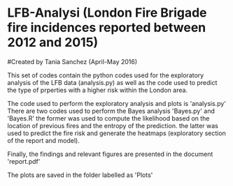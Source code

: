 # LFB-Analysi (London Fire Brigade fire incidences reported between 2012 and 2015)
#Created by Tania Sanchez (April-May 2016)

This set of codes contain the python codes used for the exploratory analysis of the LFB data (analysis.py) as well as the code used to predict the type of prperties with a higher risk within the London area.

The code used to perform the exploratory analysis and plots is 'analysis.py'
There are two codes used to perform the Bayes analysis 'Bayes.py' and 'Bayes.R' the former was used to compute the likelihood based on the location of previous fires and the entropy of the prediction. the latter was used to predict the fire risk and generate the heatmaps (exploratory section of the report and model).

Finally, the findings and relevant figures are presented in the document 'report.pdf'

The plots are saved in the folder labelled as 'Plots'



